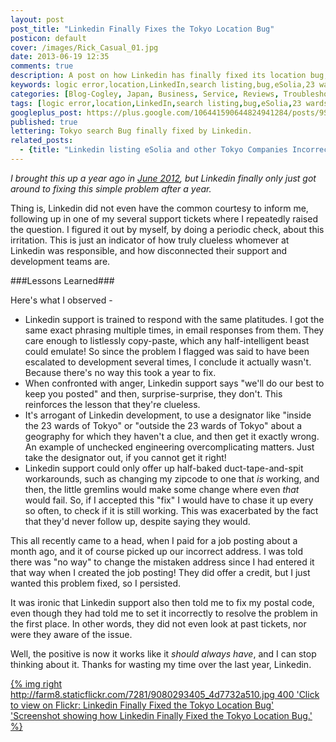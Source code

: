 ```yaml
---
layout: post
post_title: "Linkedin Finally Fixes the Tokyo Location Bug"
posticon: default
cover: /images/Rick_Casual_01.jpg
date: 2013-06-19 12:35
comments: true
description: A post on how Linkedin has finally fixed its location bug, after a year of asking, by Rick Cogley.
keywords: logic error,location,LinkedIn,search listing,bug,eSolia,23 wards
categories: [Blog-Cogley, Japan, Business, Service, Reviews, Troubleshooting]
tags: [logic error,location,LinkedIn,search listing,bug,eSolia,23 wards]
googleplus_post: https://plus.google.com/106441590644824941284/posts/9S37ZgmY9C7
published: true
lettering: Tokyo search Bug finally fixed by Linkedin.
related_posts:
  - {title: "Linkedin listing eSolia and other Tokyo Companies Incorrectly", url: "2012/06/10/linkedin-listing-esolia-and-other-tokyo-companies-incorrectly/"}
---
```


_I brought this up a year ago in [June 2012](/articles/2012/06/10/linkedin-listing-esolia-and-other-tokyo-companies-incorrectly/), but Linkedin finally only just got around to fixing this simple problem after a year._

<!--more--> 

Thing is, Linkedin did not even have the common courtesy to inform me, following up in one of my several support tickets where I repeatedly raised the question. I figured it out by myself, by doing a periodic check, about this irritation. This is just an indicator of how truly clueless whomever at Linkedin was responsible, and how disconnected their support and development teams are.

###Lessons Learned###

Here's what I observed - 

* Linkedin support is trained to respond with the same platitudes. I got the same exact phrasing multiple times, in email responses from them. They care enough to listlessly copy-paste, which any half-intelligent beast could emulate! So since the problem I flagged was said to have been escalated to development several times, I conclude it actually wasn't. Because there's no way this took a year to fix.  
* When confronted with anger, Linkedin support says "we'll do our best to keep you posted" and then, surprise-surprise, they don't. This reinforces the lesson that they're clueless. 
* It's arrogant of Linkedin development, to use a designator like "inside the 23 wards of Tokyo" or "outside the 23 wards of Tokyo" about a geography for which they haven't a clue, and then get it exactly wrong. An example of unchecked engineering overcomplicating matters. Just take the designator out, if you cannot get it right!
* Linkedin support could only offer up half-baked duct-tape-and-spit workarounds, such as changing my zipcode to one that _is_ working, and then, the little gremlins would make some change where even _that_ would fail. So, if I accepted this "fix" I would have to chase it up every so often, to check if it is still working. This was exacerbated by the fact that they'd never follow up, despite saying they would. 

This all recently came to a head, when I paid for a job posting about a month ago, and it of course picked up our incorrect address. I was told there was "no way" to change the mistaken address since I had entered it that way when I created the job posting! They did offer a credit, but I just wanted this problem fixed, so I persisted. 

It was ironic that Linkedin support also then told me to fix my postal code, even though they had told me to set it incorrectly to resolve the problem in the first place. In other words, they did not even look at past tickets, nor were they aware of the issue. 

Well, the positive is now it works like it _should always have_, and I can stop thinking about it. Thanks for wasting my time over the last year, Linkedin. 

[{% img right http://farm8.staticflickr.com/7281/9080293405_4d7732a510.jpg 400 'Click to view on Flickr: Linkedin Finally Fixed the Tokyo Location Bug' 'Screenshot showing how Linkedin Finally Fixed the Tokyo Location Bug.' %}](http://www.flickr.com/photos/rickcogley/9080293405/)




